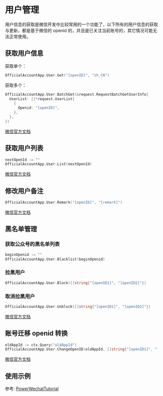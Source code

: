 # 用户管理

用户信息的获取是微信开发中比较常用的一个功能了，以下所有的用户信息的获取与更新，都是基于微信的 openid 的，并且是已关注当前账号的，其它情况可能无法正常使用。


## 获取用户信息

获取单个：
``` go
OfficialAccountApp.User.Get("[openID]", "zh_CN")
```
获取多个：
``` go
OfficialAccountApp.User.BatchGet(&request.RequestBatchGetUserInfo{
  UserList: []*request.UserList{
    {
      Openid: "[openID]",
    },
  },
})
```
[微信官方文档](https://developers.weixin.qq.com/doc/offiaccount/User_Management/Get_users_basic_information_UnionID.html#UinonId)

## 获取用户列表

``` go
nextOpenId := ""
OfficialAccountApp.User.List(nextOpenId)
```
[微信官方文档](https://developers.weixin.qq.com/doc/offiaccount/User_Management/Getting_a_User_List.html)

## 修改用户备注 

``` go
OfficialAccountApp.User.Remark("[openID]", "[remark]")
``` 
[微信官方文档](https://developers.weixin.qq.com/doc/offiaccount/User_Management/Configuring_user_notes.html)


## 黑名单管理

### 获取公众号的黑名单列表
``` go
beginOpenid := ""
OfficialAccountApp.User.Blacklist(beginOpenid)
``` 

### 拉黑用户

``` go
OfficialAccountApp.User.Block([]string{"[openID1]", "[openID2]"})
``` 

### 取消拉黑用户

``` go
OfficialAccountApp.User.Unblock([]string{"[openID1]", "[openID2]"})
``` 
[微信官方文档](https://developers.weixin.qq.com/doc/offiaccount/User_Management/Manage_blacklist.html)

## 账号迁移 openid 转换

``` go
oldAppId := ctx.Query("oldAppId")
OfficialAccountApp.User.ChangeOpenID(oldAppId, []string{"[openID1]", "[openID2]"})
``` 
[微信官方文档](https://kf.qq.com/faq/1901177NrqMr190117nqYJze.html)

## 使用示例

参考: [PowerWechatTutorial](https://github.com/ArtisanCloud/PowerWechatTutorial/blob/master/controllers/official-account/user.go)
